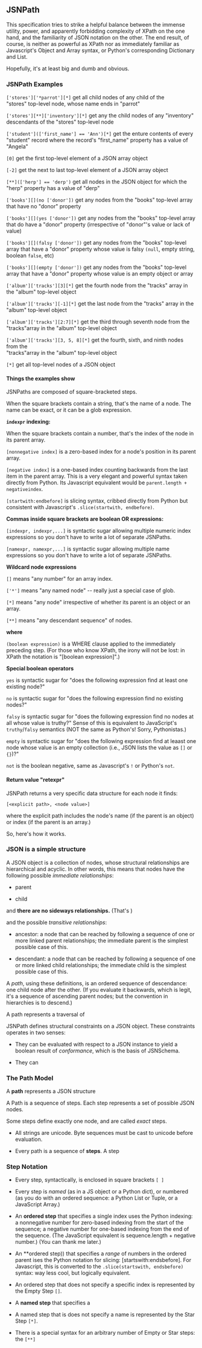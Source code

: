 ## JSNPath

This specification tries to strike a helpful balance between the immense utility, power, and  apparently forbidding complexity of XPath on the one hand, and the familiarity of JSON notation on the other. The end result, of course, is neither as powerful as XPath nor as immediately familiar as Javascript's Object and Array syntax, or Python's corresponding Dictionary and List.

Hopefully, it's at least big and dumb and obvious.

### JSNPath Examples

`['stores']['*parrot'][*]`                  get all child nodes of any child of the  
                                            "stores" top-level node, whose name ends
                                            in "parrot"

`['stores'][**]['inventory'][*]`            get any the child nodes of any "inventory"   
                                            descendants of the "stores" top-level node

`['student'](['first_name'] == 'Ann')[*]`   get the enture contents of every "student"
                                            record where the record's "first_name"
                                            property has a value of "Angela"

`[0]`                                       get the first top-level element of a JSON
                                            array object

`[-2]`                                      get the next to last top-level element
                                            of a JSON array object

`[**](['herp'] == 'derp')`                  get all nodes in the JSON object for
                                            which the "herp" property has a value
                                            of "derp"

`['books'][](no ['donor'])`                 get any nodes from the "books" top-level
                                            array that have no "donor" property

`['books'][](yes ['donor'])`                get any nodes from the "books" top-level
                                            array that do have a "donor" property
                                            (irrespective of "donor"'s value or
                                            lack of value)

`['books'][](falsy ['donor'])`              get any nodes from the "books" top-level
                                            array that have a "donor" property whose
                                            value is falsy `(null`, empty string,
                                            boolean `false`, etc)

`['books'][](empty ['donor'])`              get any nodes from the "books" top-level
                                            array that have a "donor" property whose
                                            value is an empty object or array

`['album']['tracks'][3][*]`                 get the fourth node from the "tracks" array 
                                            in the "album" top-level object

`['album']['tracks'][-1][*]`                get the last node from the "tracks" array
                                            in the "album" top-level object

`['album']['tracks'][2:7][*]`               get the third through seventh node from the  
                                            "tracks"array in the "album" top-level object

`['album']['tracks'][3, 5, 8][*]`           get the fourth, sixth, and ninth nodes from the  
                                            "tracks"array in the "album" top-level object

`[*]`                                       get all top-level nodes of a JSON object



#### Things the examples show

JSNPaths are composed of square-bracketed steps.

When the square brackets contain a string, that's the name of a node. The name can be exact, or  it can be a glob expression.

**`indexpr` indexing:**

When the square brackets contain a number, that's the index of the node in its parent array.

`[nonnegative index]` is a zero-based index for a node's position in its parent array.

`[negative index]` is a one-based index counting backwards from the last item in the parent array. This is a very elegant and powerful syntax taken directly from Python. Its Javascript equivalent would be `parent.length + negativeindex`.

`[startwith:endbefore]` is slicing syntax, cribbed directly from Python but consistent with Javascript's `.slice(startwith, endbefore)`.

**Commas inside square brackets are boolean OR expressions:**

`[indexpr, indexpr,...]` is syntactic sugar allowing multiple numeric index expressions so you don't have to write a lot of separate JSNPaths.

`[namexpr, namexpr,...]` is syntactic sugar allowing multiple name expressions so you don't have to write a lot of separate JSNPaths.

**Wildcard node expressions**

`[]` means "any number" for an array index.

`['*']` means "any named node" -- really just a special case of glob.

`[*]` means "any node" irrespective of whether its parent is an object or an array.

`[**]` means "any descendant sequence" of nodes.

**where**

`(boolean expression)` is a WHERE clause applied to the immediately preceding step. (For those who know XPath, the irony will not be lost: in XPath the notation is "[boolean expression]".)

**Special boolean operators**

`yes` is syntactic sugar for "does the following expression find at least one existing node?"

`no` is syntactic sugar for "does the following expression find no existing nodes?"

`falsy` is syntactic sugar for "does the following expression find no nodes at all whose value is truthy?" Sense of this is equivalent to JavaScript's `truthy`/`falsy` semantics (NOT the same as Python's! Sorry, Pythonistas.)

`empty` is syntactic sugar for "does the following expression find at leaast one node whose value is an empty collection (i.e., JSON lists the value as `[]` or `{}`)?"

`not` is the boolean negative, same as Javascript's `!` or Python's `not`.

#### Return value "retexpr"

JSNPath returns a very specific data structure for each node it finds:

`[<explicit path>, <node value>]`

where the explicit path includes the node's name (if the parent is an object) or index (if the parent is an array.)

So, here's how it works.

### JSON is a simple structure

A JSON object is a collection of nodes, whose structural relationships are hierarchical and acyclic. In other words, this means that nodes have the following possible _immediate relationships_:

  - parent

  - child

and **there are no sideways relationships.** (That's )

and the possible _transitive relationships_:

  - ancestor: a node that can be reached by following a sequence of one or more linked parent relationships; the immediate parent is the simplest possible case of this.

  - descendant: a node that can be reached by following a sequence of one or more linked child relationships; the immediate child is the simplest possible case of this.

A _path_, using these definitions, is an ordered sequence of descendance: one child node after the other. (If you evaluate it backwards, which is legit, it's a sequence of ascending parent nodes; but the convention in hierarchies is to descend.) 

A path represents a traversal of 




JSNPath defines structural constraints on a JSON object. These constraints operates in two senses:

  - They can be evaluated with respect to a JSON instance to yield a boolean result of _conformance_, which is the basis of JSNSchema.

  - They can 




### The Path Model

A **path** represents a JSON structure

A Path is a sequence of steps. Each step represents a set of possible JSON nodes. 

Some steps define exactly one node, and are called _exact_ steps.


  - All strings are unicode. Byte sequences must be cast to unicode before evaluation.

  - Every path is a sequence of **steps**. A step 


### Step Notation



  - Every step, syntactically, is enclosed in square brackets `[ ]`

  - Every step is _named_ (as in a JS object or a Python dict), or numbered (as you do with an ordered sequence: a Python List or Tuple, or a JavaScript Array.)

  - An **ordered step** that specifies a single index uses the Python indexing: a nonnegative number for zero-based indexing from the start of the sequence; a negative number for one-based indexing from the end of the sequence. (The JavaScript equivalent is sequence.length + negative number.) (You can thank me later.)

  - An **ordered step)) that specifies a _range_ of numbers in the ordered parent ises the Python notation for slicing: [startswith:endsbefore]. For Javascript, this is converted to the `.slice(startswith, endsbefore)` syntax: way less cool, but logically equivalent.

  - An ordered step that does not specify a specific index is represented by the Empty Step `[]`.

  - A **named step** that specifies a 

  - A named step that is does not specify a name is represented by the Star Step `[*]`.

  - There is a special syntax for an arbitrary number of Empty or Star steps: the `[**]`


